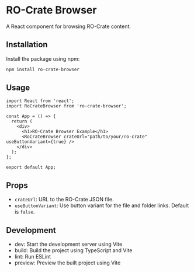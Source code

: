 # RO-Crate Browser

A React component for browsing RO-Crate content.

## Installation

Install the package using npm:

```sh
npm install ro-crate-browser
```


## Usage

``````
import React from 'react';
import RoCrateBrowser from 'ro-crate-browser';

const App = () => {
  return (
    <div>
      <h1>RO-Crate Browser Example</h1>
      <RoCrateBrowser crateUrl="path/to/your/ro-crate" useButtonVariant={true} />
    </div>
  );
};

export default App;

``````

## Props

- `crateUrl`: URL to the RO-Crate JSON file.
- `useButtonVariant`: Use button variant for the file and folder links. Default is `false`.

## Development
- dev: Start the development server using Vite
- build: Build the project using TypeScript and Vite
- lint: Run ESLint
- preview: Preview the built project using Vite
